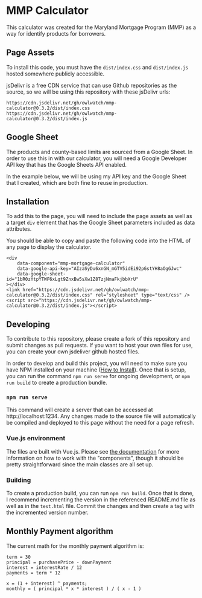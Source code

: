 # MMP Calculator

This calculator was created for the Maryland Mortgage Program (MMP)
as a way for identify products for borrowers.

## Page Assets

To install this code, you must have the `dist/index.css` and `dist/index.js` hosted somewhere publicly accessible.

jsDelivr is a free CDN service that can use Github repositories as the source, so we will be using this repository with these jsDelivr urls:

`https://cdn.jsdelivr.net/gh/owlwatch/mmp-calculator@0.3.2/dist/index.css`
`https://cdn.jsdelivr.net/gh/owlwatch/mmp-calculator@0.3.2/dist/index.js`

## Google Sheet

The products and county-based limits are sourced from a Google Sheet. In order to use this in with our calculator, you will need a Google Developer API key that has the Google Sheets API enabled.

In the example below, we will be using my API key and the Google Sheet that I created, which are both fine to reuse in production.

## Installation

To add this to the page, you will need to include the page assets as well as a target `div` element that has the Google Sheet parameters included as data attributes.

You should be able to copy and paste the following code into the HTML of any page to display the calculator.

```
<div
	data-component="mmp-mortgage-calculator"
	data-google-api-key="AIzaSyDu6xnGN_mGTV5idEi92pGstYH8aOgGJwc"
	data-google-sheet-id="1bR0zYtpYTWF6xLgt9ZnxBw5sXw1Z8TzjNmaFkjbbXrU"
></div>
<link href="https://cdn.jsdelivr.net/gh/owlwatch/mmp-calculator@0.3.2/dist/index.css" rel="stylesheet" type="text/css" />
<script src="https://cdn.jsdelivr.net/gh/owlwatch/mmp-calculator@0.3.2/dist/index.js"></script>
```

## Developing

To contribute to this repository, please create a fork of this repository and submit
changes as pull requests. If you want to host your own files for use, you can
create your own jsdeliver github hosted files.

In order to develop and build this project, you will need to make sure you have NPM
installed on your machine ([How to Install](https://www.npmjs.com/get-npm)). Once
that is setup, you can run the command `npm run serve` for ongoing development, or
`npm run build` to create a production bundle.

### `npm run serve`

This command will create a server that can be accessed at http://localhost:1234.
Any changes made to the source file will automatically be compiled and deployed to
this page without the need for a page refresh.

### Vue.js environment

The files are built with Vue.js. Please see [the documentation](https://vuejs.org/v2/guide/)
for more information on how to work with the "components", though it should be pretty
straightforward since the main classes are all set up.

### Building

To create a production build, you can run `npm run build`. Once that is done, I recommend
incrementing the version in the referenced README.md file as well as in the `test.html` file.
Commit the changes and then create a tag with the incremented version number.

## Monthly Payment algorithm

The current math for the monthly payment algorithm is:

```
term = 30
principal = purchasePrice - downPayment
interest = interestRate / 12
payments = term * 12

x = (1 + interest) ^ payments;
monthly = ( principal * x * interest ) / ( x - 1 )
```
